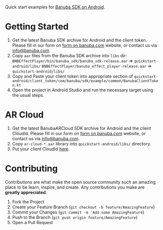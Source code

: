 Quick start examples for [Banuba SDK on Android](https://docs.banuba.com/docs/android/android_overview).

# Getting Started

1. Get the latest Banuba SDK archive for Android and the client token. Please fill in our form on [form on banuba.com](https://www.banuba.com/face-filters-sdk) website, or contact us via [info@banuba.com](mailto:info@banuba.com).
2. Copy `aar` files from the Banuba SDK archive into `libs` dir:
    `BNBEffectPlayer/bin/banuba_sdk/banuba_sdk-release.aar` => `quickstart-android/libs/`
    `BNBEffectPlayer/banuba_effect_player-release.aar` => `quickstart-android/libs/`
3. Copy and Paste your client token into appropriate section of `quickstart-android/client_token/com/banuba/sdk/example/common/BanubaClientToken.kt`
4. Open the project in Android Studio and run the necessary target using the usual steps.

# AR Cloud

 1. Get the latest BanubaARCloud SDK archive for Android and the client CloudId. Please fill in our form on [form on banuba.com](https://www.banuba.com/face-filters-sdk) website, or contact us via [info@banuba.com](mailto:info@banuba.com).
 2. Copy `ar-cloud-*.aar` library into `quickstart-android/libs/` directory.
 3. Put your client CloudId [here](https://github.com/Banuba/quickstart-android/blob/master/effect_player_realtime_preview/src/main/res/values/strings.xml#L14).

# Contributing

Contributions are what make the open source community such an amazing place to be learn, inspire, and create. Any contributions you make are **greatly appreciated**.

1. Fork the Project
2. Create your Feature Branch (`git checkout -b feature/AmazingFeature`)
3. Commit your Changes (`git commit -m 'Add some AmazingFeature`)
4. Push to the Branch (`git push origin feature/AmazingFeature`)
5. Open a Pull Request

